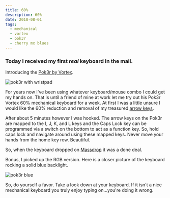 ```yaml
---
title: 60%
description: 60%
date: 2018-08-01
tags:
  - mechanical
  - vortex
  - pok3r
  - cherry mx blues
---
```


### Today I received my first _real_ keyboard in the mail.  

Introducing the [Pok3r by Vortex].

<img src="https://user-images.githubusercontent.com/3187885/43699325-543d7306-991c-11e8-8e4d-c103705c1bfc.jpg" alt="pok3r with wristpad" />

For years now I've been using whatever keyboard/mouse combo I could get my hands on.  That is until a friend of mine at work let me try out his Pok3r Vortex 60% mechanical keyboard for a week.  At first I was a little unsure I would like the 60% reduction and removal of my treasured [arrow keys].

After about 5 minutes however I was hooked.  The arrow keys on the Pok3r are mapped to the I, J, K, and L keys and the Caps Lock key can be programmed via a switch on the bottom to act as a function key.  So, hold caps lock and navigate around using these mapped keys.  Never move your hands from the home key row.  Beautiful.

So, when the keyboard dropped on [Massdrop] it was a done deal.

Bonus, I picked up the RGB version.  Here is a closer picture of the keyboard rocking a solid blue backlight.

<img src="https://user-images.githubusercontent.com/3187885/43699279-24dd1da0-991c-11e8-977d-0150e7032f86.jpg" alt="pok3r blue" />

So, do yourself a favor.  Take a look down at your keyboard.  If it isn't a nice mechanical keyboard you truly enjoy typing on...you're doing it wrong.

[Pok3r by Vortex]: https://mechanicalkeyboards.com/shop/index.php?l=product_detail&p=1559
[arrow keys]: https://en.wikipedia.org/wiki/Arrow_keys
[Massdrop]: https://www.massdrop.com/
